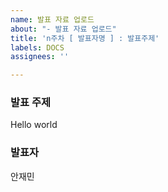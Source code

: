 ```yaml
---
name: 발표 자료 업로드
about: "- 발표 자료 업로드"
title: 'n주차 [ 발표자명 ] : 발표주제'
labels: DOCS
assignees: ''

---
```


### 발표 주제
Hello world

### 발표자
안재민
